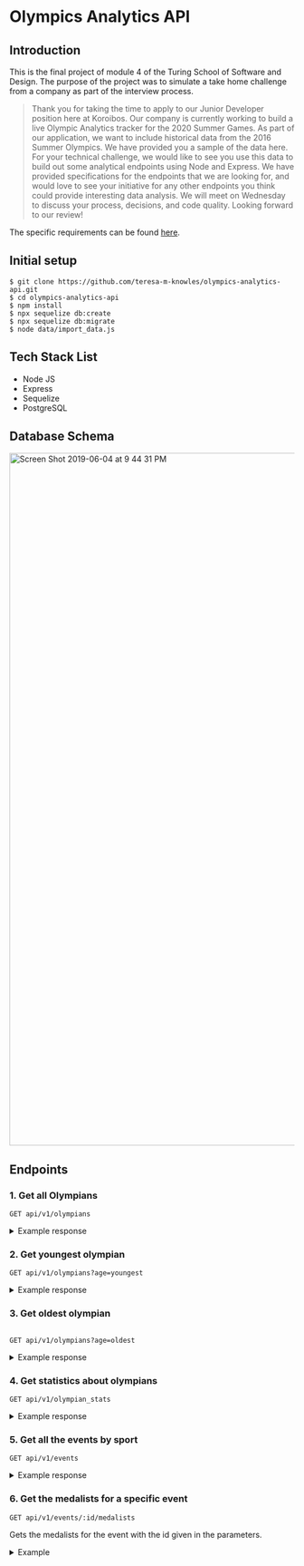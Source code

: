 # Olympics Analytics API

## Introduction
This is the final project of module 4 of the Turing School of Software and Design. The purpose of the project was to simulate a take home challenge from a company as part of the interview process. 

> Thank you for taking the time to apply to our Junior Developer position here at Koroibos. Our company is currently working to build a live Olympic Analytics tracker for the 2020 Summer Games. As part of our application, we want to include historical data from the 2016 Summer Olympics. We have provided you a sample of the data here. For your technical challenge, we would like to see you use this data to build out some analytical endpoints using Node and Express. We have provided specifications for the endpoints that we are looking for, and would love to see your initiative for any other endpoints you think could provide interesting data analysis. We will meet on Wednesday to discuss your process, decisions, and code quality. Looking forward to our review!

The specific requirements can be found [here](https://github.com/dionew1/backend-curriculum-site/blob/gh-pages/module4/projects/take_home_challenge/prompts/olympic_spec.md). 

## Initial setup

```
$ git clone https://github.com/teresa-m-knowles/olympics-analytics-api.git
$ cd olympics-analytics-api
$ npm install
$ npx sequelize db:create
$ npx sequelize db:migrate
$ node data/import_data.js
```

## Tech Stack List
- Node JS
- Express
- Sequelize
- PostgreSQL

## Database Schema


<img width="1222" alt="Screen Shot 2019-06-04 at 9 44 31 PM" src="https://user-images.githubusercontent.com/13354855/58928956-3ea46d80-8744-11e9-8923-d44b5bfdfaca.png">


## Endpoints

### 1. Get all Olympians

```
GET api/v1/olympians
```

<details>
  <summary>Example response</summary>
  
 ```json
 {
    "olympians": [
        {
            "name": "Amanda Elmore",
            "team": "United States",
            "age": 25,
            "sport": "Rowing",
            "total_medals_won": "1"
        },
        {
            "name": "Gbor Gyula Boczk",
            "team": "Hungary",
            "age": 39,
            "sport": "Fencing",
            "total_medals_won": "0"
        },
        {
            "name": "Lauren Billys",
            "team": "Puerto Rico",
            "age": 28,
            "sport": "Equestrianism",
            "total_medals_won": "0"
        },
        {
            "name": "Daniel Estrada Coz",
            "team": "Chile",
            "age": 26,
            "sport": "Athletics",
            "total_medals_won": "0"
        },
        {
            "name": "Du Li",
            "team": "China",
            "age": 34,
            "sport": "Shooting",
            "total_medals_won": "2"
        },
        {
            "name": "Domonic Bedggood",
            "team": "Australia",
            "age": 21,
            "sport": "Diving",
            "total_medals_won": "0"
        },
        {
            "name": "Nazeli \"Nazik\" Avdalyan",
            "team": "Armenia",
            "age": 29,
            "sport": "Weightlifting",
            "total_medals_won": "0"
        },
        {
            "name": "Pieter \"Piet\" Bulling",
            "team": "New Zealand",
            "age": 23,
            "sport": "Cycling",
            "total_medals_won": "0"
        },
        {
            "name": "Grgory Bourdy",
            "team": "France",
            "age": 34,
            "sport": "Golf",
            "total_medals_won": "0"
        },
        {
            "name": "Charlotte Dobson",
            "team": "Great Britain",
            "age": 30,
            "sport": "Sailing",
            "total_medals_won": "0"
        },
        {
            "name": "Timothy Ernest Victor Kwizera \"Tim\" Agaba",
            "team": "South Africa",
            "age": 27,
            "sport": "Rugby Sevens",
            "total_medals_won": "1"
        },
        {
            "name": "Charles Albert Shone Conwell",
            "team": "United States",
            "age": 18,
            "sport": "Boxing",
            "total_medals_won": "0"
        },
        {
            "name": "Abhinav Bindra",
            "team": "India",
            "age": 33,
            "sport": "Shooting",
            "total_medals_won": "0"
        },
        {
            "name": "Alejandro \"lex\" Abrines Redondo",
            "team": "Spain",
            "age": 23,
            "sport": "Basketball",
            "total_medals_won": "1"
        },
        {
            "name": "Nenad Beik",
            "team": "Serbia",
            "age": 27,
            "sport": "Rowing",
            "total_medals_won": "0"
        },
        {
            "name": "Andrew Charter",
            "team": "Australia",
            "age": 29,
            "sport": "Hockey",
            "total_medals_won": "0"
        },
        {
            "name": "Msipa Emmaculate",
            "team": "Zimbabwe",
            "age": 24,
            "sport": "Football",
            "total_medals_won": "0"
        },
        {
            "name": "James \"Jimmy\" Connor",
            "team": "Australia",
            "age": 21,
            "sport": "Diving",
            "total_medals_won": "0"
        },
        {
            "name": "Ccilia Berder",
            "team": "France",
            "age": 26,
            "sport": "Fencing",
            "total_medals_won": "0"
        }
       ]
 
 ```
  </details>
  
  
  ### 2. Get youngest olympian
  
  ```
  GET api/v1/olympians?age=youngest
  ```


<details>
  <summary>Example response</summary>
  
  
  ```json
  [
    {
        "name": "Ana Iulia Dascl",
        "age": 13,
        "total_medals_won": "0",
        "sport.name": "Swimming",
        "team.name": "Romania"
    }
]
  
  ```
  </details>
  
  
  ### 3. Get oldest olympian 
  
  ```
  
  GET api/v1/olympians?age=oldest
  ```
  <details>
  <summary>Example response</summary>
  
  
  ```json
 [
    {
        "name": "Julie Brougham",
        "age": 62,
        "total_medals_won": "0",
        "sport.name": "Equestrianism",
        "team.name": "New Zealand"
    }
]
  
  ```
  </details>
  
  ### 4. Get statistics about olympians
  
  ```
  GET api/v1/olympian_stats
  ```
  
  <details>
  <summary>Example response</summary>
  
  ```json
  {
    "olympian_stats": {
        "total_competing_olympians": 2850,
        "average_weight": {
            "unit": "kg",
            "male_olympians": 79.4,
            "female_olympians": 62.7
        },
        "average_age": 26.4
    }
}
  
  ```
  </details>
  
  
  ### 5. Get all the events by sport
  
  ```
  GET api/v1/events
  ```
  
   <details>
    <summary>Example response</summary>
  
  ```json
    {
    "events": [
        {
            "sport": "Archery",
            "events": [
                "Archery Men's Individual",
                "Archery Men's Team",
                "Archery Women's Individual",
                "Archery Women's Team"
            ]
        },
        {
            "sport": "Athletics",
            "events": [
                "Athletics Men's 10,000 metres",
                "Athletics Men's 100 metres",
                "Athletics Men's 110 metres Hurdles",
                "Athletics Men's 1,500 metres",
                "Athletics Men's 200 metres",
                "Athletics Men's 20 kilometres Walk",
                "Athletics Men's 3,000 metres Steeplechase",
                "Athletics Men's 400 metres",
                "Athletics Men's 400 metres Hurdles",
                "Athletics Men's 4 x 100 metres Relay",
                "Athletics Men's 4 x 400 metres Relay",
                "Athletics Men's 5,000 metres",
                "Athletics Men's 50 kilometres Walk",
                "Athletics Men's 800 metres",
                "Athletics Men's Decathlon",
                "Athletics Men's Discus Throw",
                "Athletics Men's Hammer Throw",
                "Athletics Men's High Jump",
                "Athletics Men's Javelin Throw",
                "Athletics Men's Long Jump",
                "Athletics Men's Marathon",
                "Athletics Men's Pole Vault",
                "Athletics Men's Shot Put",
                "Athletics Men's Triple Jump",
                "Athletics Women's 10,000 metres",
                "Athletics Women's 100 metres",
                "Athletics Women's 100 metres Hurdles",
                "Athletics Women's 1,500 metres",
                "Athletics Women's 200 metres",
                "Athletics Women's 20 kilometres Walk",
                "Athletics Women's 3,000 metres Steeplechase",
                "Athletics Women's 400 metres",
                "Athletics Women's 400 metres Hurdles",
                "Athletics Women's 4 x 100 metres Relay",
                "Athletics Women's 4 x 400 metres Relay",
                "Athletics Women's 5,000 metres",
                "Athletics Women's 800 metres",
                "Athletics Women's Discus Throw",
                "Athletics Women's Hammer Throw",
                "Athletics Women's Heptathlon",
                "Athletics Women's High Jump",
                "Athletics Women's Javelin Throw",
                "Athletics Women's Long Jump",
                "Athletics Women's Marathon",
                "Athletics Women's Pole Vault",
                "Athletics Women's Shot Put",
                "Athletics Women's Triple Jump"
            ]
        },
        {
            "sport": "Badminton",
            "events": [
                "Badminton Men's Doubles",
                "Badminton Men's Singles",
                "Badminton Mixed Doubles",
                "Badminton Women's Doubles",
                "Badminton Women's Singles"
            ]
        }
       ]
       }
  ```
  </details>
  
  ### 6. Get the medalists for a specific event
  
  ```
  GET api/v1/events/:id/medalists
  ```
  Gets the medalists for the event with the id given in the parameters. 
  
  <details>
   <summary>Example</summary>
  
 ```
  GET api/v1/events/5/medalists
 ```
  
  #### Response:
  
  ```json
  {
    "event": "Basketball Women's Basketball",
    "medalists": [
        {
            "name": "Seimone Delicia Augustus",
            "team": "United States",
            "age": 32,
            "meda": "Gold"
        },
        {
            "name": "Elena Delle Donne",
            "team": "United States",
            "age": 26,
            "meda": "Gold"
        },
        {
            "name": "Slvia Domnguez Fernndez",
            "team": "Spain",
            "age": 29,
            "meda": "Silver"
        }
    ]
}
  
  ```
  </details>
  
  

  

  
  


